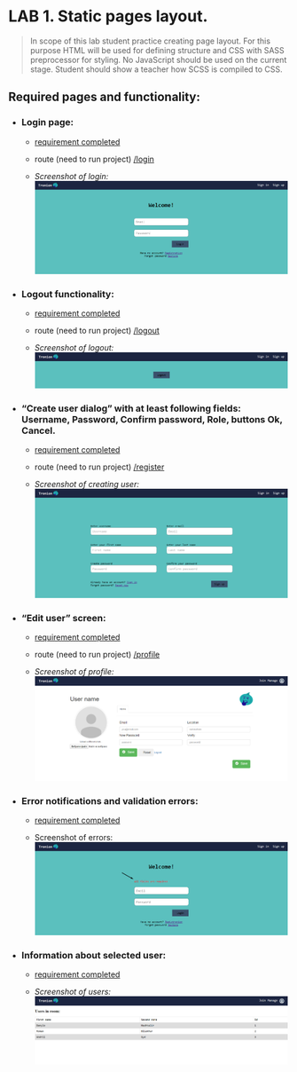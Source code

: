 # LAB 1. Static pages layout.
> In scope of this lab student practice creating page layout. For this purpose HTML will be used
> for defining structure and CSS with SASS preprocessor for styling. No JavaScript should 
> be used on the current stage. Student should show a teacher how SCSS is compiled to CSS.

## Required pages and functionality:

- ### Login page:

   * [requirement completed](https://github.com/nosoccus/Tronion/tree/master/client/templates/login/login.html)

   * route (need to run project) [/login](http://127.0.0.1:5000/login)

   * _Screenshot of login:_
![alt-текст](https://github.com/nosoccus/Tronion/raw/master/WebDevelopment/Lab1/img/login1.png "Login")
  
  
- ### Logout functionality:

   * [requirement completed](https://github.com/nosoccus/Tronion/tree/master/client/templates/login/logout.html)

   * route (need to run project) [/logout](http://127.0.0.1:5000/logout)

   * _Screenshot of logout:_
![alt-текст](https://github.com/nosoccus/Tronion/raw/master/WebDevelopment/Lab1/img/logout1.png "Logout")
  
  
- ### “Create user dialog” with at least following fields: Username, Password, Confirm password, Role, buttons Ok, Cancel.

   * [requirement completed](https://github.com/nosoccus/Tronion/tree/master/client/templates/registration/register.html)
  
   * route (need to run project) [/register](http://127.0.0.1:5000/register)
 
   * _Screenshot of creating user:_
![alt-текст](https://github.com/nosoccus/Tronion/raw/master/WebDevelopment/Lab1/img/signup1.png "Logout")
  
  
- ### “Edit user” screen:

   * [requirement completed](https://github.com/nosoccus/Tronion/tree/master/client/templates/profile/profile.html)
  
   * route (need to run project) [/profile](http://127.0.0.1:5000/profile)

   * _Screenshot of profile:_
![alt-текст](https://github.com/nosoccus/Tronion/raw/master/WebDevelopment/Lab1/img/profile.png "Profile")
  
  
- ### Error notifications and validation errors:

   * [requirement completed](https://github.com/nosoccus/Tronion/blob/master/client/static/scripts/login/login_request.js)
  
   * Screenshot of errors:
![alt-текст](https://github.com/nosoccus/Tronion/raw/master/WebDevelopment/Lab1/img/error.png "Errors")
  
  
- ### Information about selected user:

   * [requirement completed](https://github.com/nosoccus/Tronion/blob/master/client/templates/room/manage_room.html)

   * _Screenshot of users:_
![alt-текст](https://github.com/nosoccus/Tronion/raw/master/WebDevelopment/Lab1/img/users.png "Users")
